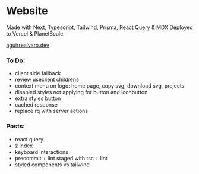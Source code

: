 # Website

Made with Next, Typescript, Tailwind, Prisma, React Query & MDX
Deployed to Vercel & PlanetScale

[aguirrealvaro.dev](https://aguirrealvaro.dev)

### To Do:

- client side fallback
- review useclient childrens
- context menu on logo: home page, copy svg, download svg, projects
- disabled styles not applying for button and iconbutton
- extra styles button
- cached response
- replace rq with server actions

### Posts:

- react query
- z index
- keyboard interactions
- precommit + lint staged with tsc + lint
- styled components vs tailwind
